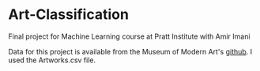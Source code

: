 # Art-Classification
Final project for Machine Learning course at Pratt Institute with Amir Imani

Data for this project is available from the Museum of Modern Art's [github](https://github.com/MuseumofModernArt/collection). I used the Artworks.csv file.
